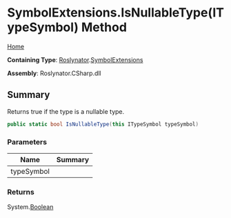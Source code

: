 # SymbolExtensions\.IsNullableType\(ITypeSymbol\) Method

[Home](../../../README.md)

**Containing Type**: [Roslynator](../../README.md)\.[SymbolExtensions](../README.md)

**Assembly**: Roslynator\.CSharp\.dll

## Summary

Returns true if the type is a nullable type\.

```csharp
public static bool IsNullableType(this ITypeSymbol typeSymbol)
```

### Parameters

| Name | Summary |
| ---- | ------- |
| typeSymbol | |

### Returns

System\.[Boolean](https://docs.microsoft.com/en-us/dotnet/api/system.boolean)

